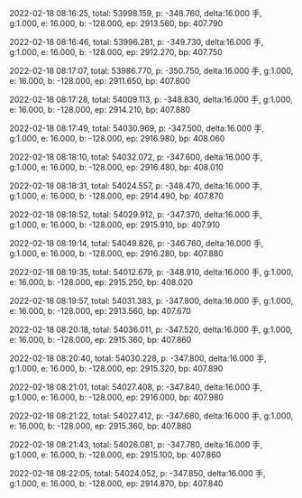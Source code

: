 2022-02-18 08:16:25, total: 53998.159, p: -348.760, delta:16.000 手, g:1.000, e: 16.000, b: -128.000, ep: 2913.560, bp: 407.790

2022-02-18 08:16:46, total: 53996.281, p: -349.730, delta:16.000 手, g:1.000, e: 16.000, b: -128.000, ep: 2912.270, bp: 407.750

2022-02-18 08:17:07, total: 53986.770, p: -350.750, delta:16.000 手, g:1.000, e: 16.000, b: -128.000, ep: 2911.650, bp: 407.800

2022-02-18 08:17:28, total: 54009.113, p: -348.830, delta:16.000 手, g:1.000, e: 16.000, b: -128.000, ep: 2914.210, bp: 407.880

2022-02-18 08:17:49, total: 54030.969, p: -347.500, delta:16.000 手, g:1.000, e: 16.000, b: -128.000, ep: 2916.980, bp: 408.060

2022-02-18 08:18:10, total: 54032.072, p: -347.600, delta:16.000 手, g:1.000, e: 16.000, b: -128.000, ep: 2916.480, bp: 408.010

2022-02-18 08:18:31, total: 54024.557, p: -348.470, delta:16.000 手, g:1.000, e: 16.000, b: -128.000, ep: 2914.490, bp: 407.870

2022-02-18 08:18:52, total: 54029.912, p: -347.370, delta:16.000 手, g:1.000, e: 16.000, b: -128.000, ep: 2915.910, bp: 407.910

2022-02-18 08:19:14, total: 54049.826, p: -346.760, delta:16.000 手, g:1.000, e: 16.000, b: -128.000, ep: 2916.280, bp: 407.880

2022-02-18 08:19:35, total: 54012.679, p: -348.910, delta:16.000 手, g:1.000, e: 16.000, b: -128.000, ep: 2915.250, bp: 408.020

2022-02-18 08:19:57, total: 54031.383, p: -347.800, delta:16.000 手, g:1.000, e: 16.000, b: -128.000, ep: 2913.560, bp: 407.670

2022-02-18 08:20:18, total: 54036.011, p: -347.520, delta:16.000 手, g:1.000, e: 16.000, b: -128.000, ep: 2915.360, bp: 407.860

2022-02-18 08:20:40, total: 54030.228, p: -347.800, delta:16.000 手, g:1.000, e: 16.000, b: -128.000, ep: 2915.320, bp: 407.890

2022-02-18 08:21:01, total: 54027.408, p: -347.840, delta:16.000 手, g:1.000, e: 16.000, b: -128.000, ep: 2916.000, bp: 407.980

2022-02-18 08:21:22, total: 54027.412, p: -347.680, delta:16.000 手, g:1.000, e: 16.000, b: -128.000, ep: 2915.360, bp: 407.880

2022-02-18 08:21:43, total: 54026.081, p: -347.780, delta:16.000 手, g:1.000, e: 16.000, b: -128.000, ep: 2915.100, bp: 407.860

2022-02-18 08:22:05, total: 54024.052, p: -347.850, delta:16.000 手, g:1.000, e: 16.000, b: -128.000, ep: 2914.870, bp: 407.840
